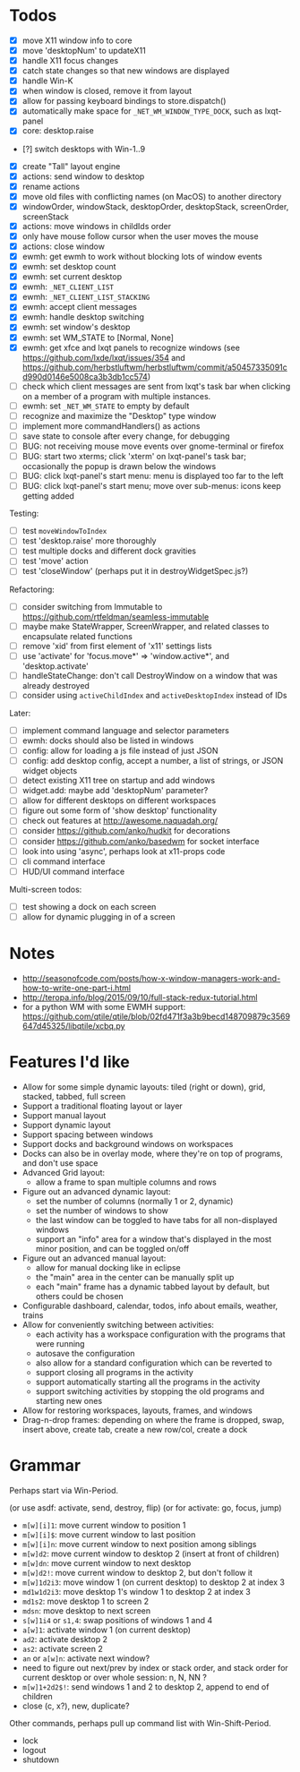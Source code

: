 # Todos

* [x] move X11 window info to core
* [x] move 'desktopNum' to updateX11
* [x] handle X11 focus changes
* [x] catch state changes so that new windows are displayed
* [x] handle Win-K
* [x] when window is closed, remove it from layout
* [x] allow for passing keyboard bindings to store.dispatch()
* [x] automatically make space for `_NET_WM_WINDOW_TYPE_DOCK`, such as lxqt-panel
* [x] core: desktop.raise
* [?] switch desktops with Win-1..9
* [x] create "Tall" layout engine
* [x] actions: send window to desktop
* [x] rename actions
* [x] move old files with conflicting names (on MacOS) to another directory
* [x] windowOrder, windowStack, desktopOrder, desktopStack, screenOrder, screenStack
* [x] actions: move windows in childIds order
* [x] only have mouse follow cursor when the user moves the mouse
* [x] actions: close window
* [x] ewmh: get ewmh to work without blocking lots of window events
* [x] ewmh: set desktop count
* [x] ewmh: set current desktop
* [x] ewmh: `_NET_CLIENT_LIST`
* [x] ewmh: `_NET_CLIENT_LIST_STACKING`
* [x] ewmh: accept client messages
* [x] ewmh: handle desktop switching
* [x] ewmh: set window's desktop
* [x] ewmh: set WM_STATE to [Normal, None]
* [x] ewmh: get xfce and lxqt panels to recognize windows (see <https://github.com/lxde/lxqt/issues/354> and <https://github.com/herbstluftwm/herbstluftwm/commit/a50457335091cd990d0146e5008ca3b3db1cc574>)
* [ ] check which client messages are sent from lxqt's task bar when clicking on a member of a program with multiple instances.
* [ ] ewmh: set `_NET_WM_STATE` to empty by default
* [ ] recognize and maximize the "Desktop" type window
* [ ] implement more commandHandlers() as actions
* [ ] save state to console after every change, for debugging
* [ ] BUG: not receiving mouse move events over gnome-terminal or firefox
* [ ] BUG: start two xterms; click 'xterm' on lxqt-panel's task bar; occasionally the popup is drawn below the windows
* [ ] BUG: click lxqt-panel's start menu: menu is displayed too far to the left
* [ ] BUG: click lxqt-panel's start menu; move over sub-menus: icons keep getting added

Testing:
* [ ] test `moveWindowToIndex`
* [ ] test 'desktop.raise' more thoroughly
* [ ] test multiple docks and different dock gravities
* [ ] test 'move' action
* [ ] test 'closeWindow' (perhaps put it in destroyWidgetSpec.js?)

Refactoring:
* [ ] consider switching from Immutable to <https://github.com/rtfeldman/seamless-immutable>
* [ ] maybe make StateWrapper, ScreenWrapper, and related classes to encapsulate related functions
* [ ] remove 'xid' from first element of 'x11' settings lists
* [ ] use 'activate' for 'focus.move*' => 'window.active*', and 'desktop.activate'
* [ ] handleStateChange: don't call DestroyWindow on a window that was already destroyed
* [ ] consider using `activeChildIndex` and `activeDesktopIndex` instead of IDs

Later:
* [ ] implement command language and selector parameters
* [ ] ewmh: docks should also be listed in windows
* [ ] config: allow for loading a js file instead of just JSON
* [ ] config: add desktop config, accept a number, a list of strings, or JSON widget objects
* [ ] detect existing X11 tree on startup and add windows
* [ ] widget.add: maybe add 'desktopNum' parameter?
* [ ] allow for different desktops on different workspaces
* [ ] figure out some form of 'show desktop' functionality
* [ ] check out features at <http://awesome.naquadah.org/>
* [ ] consider <https://github.com/anko/hudkit> for decorations
* [ ] consider <https://github.com/anko/basedwm> for socket interface
* [ ] look into using 'async', perhaps look at x11-props code
* [ ] cli command interface
* [ ] HUD/UI command interface

Multi-screen todos:
* [ ] test showing a dock on each screen
* [ ] allow for dynamic plugging in of a screen

# Notes

* <http://seasonofcode.com/posts/how-x-window-managers-work-and-how-to-write-one-part-i.html>
* <http://teropa.info/blog/2015/09/10/full-stack-redux-tutorial.html>
* for a python WM with some EWMH support: <https://github.com/qtile/qtile/blob/02fd471f3a3b9becd148709879c3569647d45325/libqtile/xcbq.py>

# Features I'd like

* Allow for some simple dynamic layouts: tiled (right or down), grid, stacked, tabbed, full screen
* Support a traditional floating layout or layer
* Support manual layout
* Support dynamic layout
* Support spacing between windows
* Support docks and background windows on workspaces
* Docks can also be in overlay mode, where they're on top of programs, and don't use space
* Advanced Grid layout:
	* allow a frame to span multiple columns and rows
* Figure out an advanced dynamic layout:
	* set the number of columns (normally 1 or 2, dynamic)
	* set the number of windows to show
	* the last window can be toggled to have tabs for all non-displayed windows
	* support an "info" area for a window that's displayed in the most minor position, and can be toggled on/off
* Figure out an advanced manual layout:
	* allow for manual docking like in eclipse
	* the "main" area in the center can be manually split up
	* each "main" frame has a dynamic tabbed layout by default, but others could be chosen
* Configurable dashboard, calendar, todos, info about emails, weather, trains
* Allow for conveniently switching between activities:
	* each activity has a workspace configuration with the programs that were running
	* autosave the configuration
	* also allow for a standard configuration which can be reverted to
	* support closing all programs in the activity
	* support automatically starting all the programs in the activity
	* support switching activities by stopping the old programs and starting new ones
* Allow for restoring workspaces, layouts, frames, and windows
* Drag-n-drop frames: depending on where the frame is dropped, swap, insert above, create tab, create a new row/col, create a dock

# Grammar

Perhaps start via Win-Period.

(or use asdf: activate, send, destroy, flip)
(or for activate: go, focus, jump)

* `m[w][i]1`: move current window to position 1
* `m[w][i]$`: move current window to last position
* `m[w][i]n`: move current window to next position among siblings
* `m[w]d2`: move current window to desktop 2 (insert at front of children)
* `m[w]dn`: move current window to next desktop
* `m[w]d2!`: move current window to desktop 2, but don't follow it
* `m[w]1d2i3`: move window 1 (on current desktop) to desktop 2 at index 3
* `md1w1d2i3`: move desktop 1's window 1 to desktop 2 at index 3
* `md1s2`: move desktop 1 to screen 2
* `mdsn`: move desktop to next screen
* `s[w]1i4` or `s1,4`: swap positions of windows 1 and 4
* `a[w]1`: activate window 1 (on current desktop)
* `ad2`: activate desktop 2
* `as2`: activate screen 2
* `an` or `a[w]n`: activate next window?
* need to figure out next/prev by index or stack order, and stack order for current desktop or over whole session: n, N, NN ?
* `m[w]1+2d2$!`: send windows 1 and 2 to desktop 2, append to end of children
* close (c, x?), new, duplicate?

Other commands, perhaps pull up command list with Win-Shift-Period.

* lock
* logout
* shutdown
